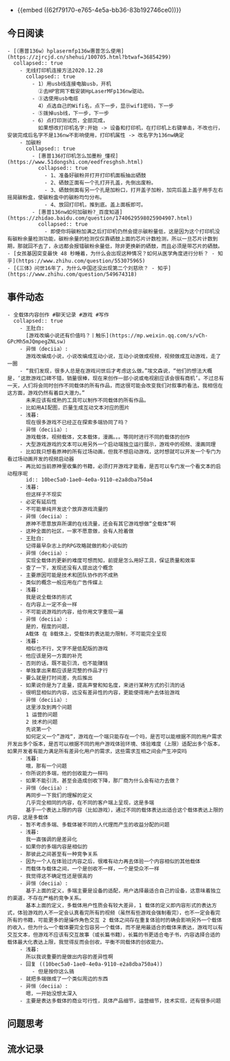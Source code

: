 - {{embed ((62f79170-e765-4e5a-bb36-83b192746ce0))}}
## 今日阅读
	- [（惠普136w）hplasermfp136w惠普怎么使用](https://zjrcjd.cn/shehui/100705.html?btwaf=36854299)
	  collapsed:: true
		- 无线打印机连接方法2020.12.28
		  collapsed:: true
			- 1）用usb线连接电脑usb，开机
			  ②去HP官网下载安装HpLaserMFp136nw驱动。
			- ③选使用usb电缆
			  4）点选自己的Wifi名，点下一步，显示wif1密码，下一步
			- ⑤拨掉usb线，下一步，下一步
			- 6）点打印测试页，全部完成，
			  如果想改打印机名字:开始 -> 设备和打印机，在打印机上右键单击，不改也行，安装完成后名字不是136nw不影响使用，打印机属性 -> 改名字为136nw确定
		- 加碳粉
		  collapsed:: true
			- [惠普136打印机怎么加墨粉_懂视](https://www.51dongshi.com/eedfresghsh.html)
			  collapsed:: true
				- 1、准备好碳粉并打开打印机面板抽出硒鼓
				- 2、硒鼓正面有一个孔打开孔盖，先倒出废粉。
				- 3、硒鼓侧面有另一个孔是加粉口，打开盖子加粉，加完后盖上盖子用手左右摇晃碳粉盒，使碳粉盒中的碳粉均匀分布。
				- 4、放回打印机，推到底。盖上面板即可。
			- [惠普136nw如何加碳粉?_百度知道](https://zhidao.baidu.com/question/1740629598025904907.html)
			  collapsed:: true
				- 即使你将碳粉加满之后打印机仍然会提示碳粉量低，这是因为这个打印机没有碳粉余量检测功能，碳粉余量的检测仅仅靠硒鼓上面的芯片计数检测，所以一旦芯片计数到期，那就回不去了，永远都会报错碳粉余量低，除非更换新的硒鼓，而且必须是带芯片的硒鼓。
	- [女孩基因突变最快 48 秒睡着，为什么会出现这种情况？如何从医学角度进行分析？ - 知乎](https://www.zhihu.com/question/553075965)
	- [《三体》问世16年了，为什么中国还没出现第二个刘慈欣？ - 知乎](https://www.zhihu.com/question/549674318)
## 事件动态
	- 全载体内容创作 #聊天记录 #游戏 #写作
	  collapsed:: true
		- 王肚白:
		  [游戏改编小说还有价值吗？丨触乐](https://mp.weixin.qq.com/s/vCh-GPcMh5mJQmpegZNLsw)
		- 异恒（deciia）:
		  游戏改编成小说，小说改编成互动小说，互动小说做成视频，视频做成互动游戏，走了一圈
		- “我们发现，很多人总是在游戏问世后才考虑这么做。”埃文森说，“他们的想法大概是，‘这款游戏口碑不错，销量很棒，现在来创作一部小说或电视剧应该会很有商机’。不过总有一天，人们将会同时创作不同载体的所有作品，而这很可能会改变我们对叙事的看法。我相信在这方面，游戏仍然有着巨大潜力。”
		  未来应该有成熟的工具可以制作不同载体的所有作品。
		- 比如用AI配图，匹量生成互动文本对应的图片
		- 浅暮:
		  现在很多游戏不已经正在探索多端协同了吗？
		- 异恒（deciia）:
		  游戏载体，视频载体，文本载体，漫画。。。等同时进行不同的载体的创作
		- 大型游戏游戏的文本可以用另外一个启动端独立运行展示，游戏中的视频、漫画同理
		- 比如我只想看原神的所有过场动画，但我不想启动游戏，这时想就可以开发一个专门为看过场动画开发的视频启动器
		- 再比如当前原神里收集的书籍，必须打开游戏才能看，是否可以专门发一个看文本的启动程序呢
		  id:: 10bec5a0-1ae0-4e0a-9110-e2a8dba750a4
		- 浅暮:
		  但这样子不现实
		- 必定有延后性
		- 不可能单纯开发这个放弃游戏流量的
		- 异恒（deciia）:
		  原神不愿意放弃所谓的在线流量，还会有其它游戏想做“全载体”啊
		- 这种全面的社区，一家不愿意做，会有人抢着做
		- 王肚白:
		  记得最早杂志上的RPG攻略就做的和小说似的
		- 异恒（deciia）:
		  实现全载体的更新的难度可想而知，前提是怎么用好工具，保证质量和效率
		- 查了一下，发现还没有人提出这个概念
		- 主要原因可能是技术和团队协作的不成熟
		- 类似的概念一般应用在广告传媒上
		- 浅暮:
		  我是说全载体的形式
		- 在内容上一定不会一样
		- 不可能说游戏的内容，给你用文字重现一遍
		- 异恒（deciia）:
		  是的，程度的问题，
		  A载体 在 B载体上，受载体的表达能力限制，不可能完全呈现
		- 浅暮:
		  相似也不行，文字不是低配版的游戏
		- 他应该是另一方面的补充
		- 否则的话，既不能引流，也不能赚钱
		- 单独拿出来都应该是完整的作品才行
		- 要么就是打时间差，先后推出
		- 如果说你是为了走量，提高声誉和知名度，来进行某种方式的引流的话
		- 很明显相似的内容，远没有差异性的内容，更能使得用户去体验游戏
		- 异恒（deciia）:
		  这里涉及到两个问题
		  1 运营的问题
		  2 技术的问题
		  先说第一个
		  如何定义一个”游戏“，游戏在一个端只能存在一个吗，是否可以能根据不同的用户需求开发出多个版本，是否可以根据不同的用户游戏体验环境、体验难度（上限）适配出多个版本，如果开发者有能力满足所有差异化用户的需求，这些需求互相之间会产生冲突吗
		- 浅暮:
		  哦，那有一个问题
		- 你所说的多端，他的创收能力一样吗
		- 如果不能引流，甚至会造成创收下降，那厂商为什么会有动力去做？
		- 异恒（deciia）:
		  再同步一下我们的理解的定义
		  几乎完全相同的内容，在不同的客户端上呈现，这是多端
		  基于一个表达上限的内容（比如游戏），通过不同的载体表达出适合这个载体表达上限的内容，这是多载体
		- 暂不考虑多端、多载体被不同的人代理而产生的收益分配的问题
		- 浅暮:
		  我一直强调的是差异化
		- 如果你的多端内容是相似的
		- 那彼此之间甚至有一种竞争关系
		- 因为一个人在体验过内容之后，很难有动力再去体验一个内容相似的其他载体
		- 而载体与载体之间，一个是创收不一样，一个是受众不一样
		- 我觉得这不确定性还是很高的
		- 异恒（deciia）:
		  基于上面的定义，多端主要是设备的适配，用户选择最适合自己的设备，这意味着独立的渠道，不存在严格的竞争关系。
		  基本上面的定义，多载体用户性质会有较大差异，1 载体的定义即内容形式的表达方式，体验游戏的人不一定会认真看完所有的视频（虽然有些游戏会强制看完），也不一定会看完所有的书籍，可能更多的是操作角色交互 2 载体之间存在重复体验时的确会影响另外一个载体的收入，但为什么一个载体要完全包容另一个载体，而不是用最适合的载体来表达，游戏可以有交互文本，但游戏不应该有交互故事（或长篇书籍），长篇的书更适合电子书，内容选择合适的载体最大化表达上限，我觉得反而会创收，平衡不同载体的创收能力。
		- 浅暮:
		  所以我说重要的是做出内容的差异性啊
		- 回复 ((10bec5a0-1ae0-4e0a-9110-e2a8dba750a4))
			- 但是按你这么搞
		- 就把多端做成了一个类似周边的东西
		- 异恒（deciia）:
		  嗯，一开始没想太深入
		- 主要是表达多载体的商业可行性，具体产品细节，运营细节，技术实现，还有很多问题
## 问题思考
## 流水记录